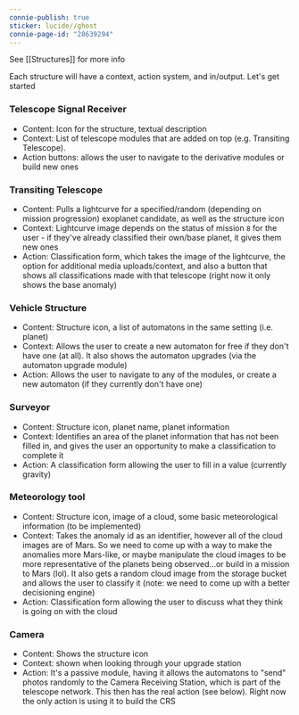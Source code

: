 ```yaml
---
connie-publish: true
sticker: lucide//ghost
connie-page-id: "28639294"
---
```


See [[Structures]] for more info

Each structure will have a context, action system, and in/output. Let's get started

### Telescope Signal Receiver
* Content: Icon for the structure, textual description
* Context: List of telescope modules that are added on top (e.g. Transiting Telescope).
* Action buttons: allows the user to navigate to the derivative modules or build new ones

### Transiting Telescope
* Content: Pulls a lightcurve for a specified/random (depending on mission progression) exoplanet candidate, as well as the structure icon   
* Context: Lightcurve image depends on the status of mission `8` for the user - if they've already classified their own/base planet, it gives them new ones
* Action: Classification form, which takes the image of the lightcurve, the option for additional media uploads/context, and also a button that shows all classifications made with that telescope (right now it only shows the base anomaly)

### Vehicle Structure
* Content: Structure icon, a list of automatons in the same setting (i.e. planet)
* Context: Allows the user to create a new automaton for free if they don't have one (at all). It also shows the automaton upgrades (via the automaton upgrade module)
* Action: Allows the user to navigate to any of the modules, or create a new automaton (if they currently don't have one)

### Surveyor
* Content: Structure icon, planet name, planet information
* Context: Identifies an area of the planet information that has not been filled in, and gives the user an opportunity to make a classification to complete it
* Action: A classification form allowing the user to fill in a value (currently gravity)

### Meteorology tool
* Content: Structure icon, image of a cloud, some basic meteorological information (to be implemented)
* Context: Takes the anomaly id as an identifier, however all of the cloud images are of Mars. So we need to come up with a way to make the anomalies more Mars-like, or maybe manipulate the cloud images to be more representative of the planets being observed...or build in a mission to Mars (lol). It also gets a random cloud image from the storage bucket and allows the user to classify it (note: we need to come up with a better decisioning engine)
* Action: Classification form allowing the user to discuss what they think is going on with the cloud

### Camera
* Content: Shows the structure icon
* Context: shown when looking through your upgrade station
* Action: It's a passive module, having it allows the automatons to "send" photos randomly to the Camera Receiving Station, which is part of the telescope network. This then has the real action (see below). Right now the only action is using it to build the CRS

